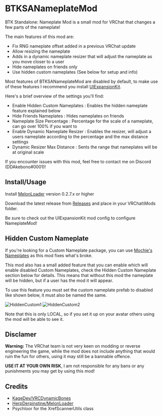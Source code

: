 # BTKSANameplateMod
BTK Standalone: Nameplate Mod is a small mod for VRChat that changes a few parts of the nameplate!

The main features of this mod are:
 - Fix RNG nameplate offset added in a previous VRChat update
 - Allow resizing the nameplate
 - Adds in a dynamic nameplate resizer that will adjust the nameplate as you move closer to a user
 - Hide nameplates on friends only
 - Use hidden custom nameplates (See below for setup and info)

Most features of BTKSANameplateMod are disabled by default, to make use of these features I recommend you install [UIExpansionKit](https://github.com/knah/VRCMods).

Here's a brief overview of the settings you'll find:
 - Enable Hidden Custom Nameplates : Enables the hidden nameplate feature explained below
 - Hide Friends Nameplates : Hides nameplates on friends
 - Nameplate Size Percentage : Percentage for the scale of a nameplate, can go over 100% if you want to
 - Enable Dynamic Nameplate Resizer : Enables the resizer, will adjust a users nameplate according to the percentage and the max distance settings
 - Dynamic Resizer Max Distance : Sents the range that nameplates will be at original scale

If you encounter issues with this mod, feel free to contact me on Discord (DDAkebono#0001)!

## Install/Usage
Install [MelonLoader](https://github.com/HerpDerpinstine/MelonLoader) version 0.2.7.x or higher

Download the latest release from [Releases](https://github.com/ddakebono/BTKSANameplateFix/releases) and place in your VRChat\Mods folder.

Be sure to check out the UIExpansionKit mod config to configure NameplateMod!

## Hidden Custom Nameplate
If you're looking for a Custom Nameplate package, you can use [Mochie's Nameplates](https://www.patreon.com/posts/no-longer-works-36966815) as this mod fixes what's broke.

This mod also has a small added feature that you can enable which will enable disabled Custom Nameplates, check the Hidden Custom Nameplate section below for details.
This means that without this mod the nameplate will be hidden, but if a user has the mod it will appear.

To use this feature you must set the custom nameplate prefab to disabled like shown below, it must also be named the same.

![HiddenCustom1](http://aurares.potato.moe/git/HiddenCustom1.png) ![HiddenCustom2](http://aurares.potato.moe/git/HiddenCustom2.png)

Note that this is only LOCAL, so if you set it up on your avatar others using the mod will be able to see it.

## Disclamer
**Warning:** The VRChat team is not very keen on modding or reverse engineering the game, while the mod does not include anything that would ruin the fun for others, using it may still be a bannable offence.

**USE IT AT YOUR OWN RISK**, I am not responsible for any bans or any punishments you may get by using this mod!

## Credits
* [KageDev/VRCDynamicBones](https://github.com/KageDev/VRCDynamicBones)
* [HerpDerpinstine/MelonLoader](https://github.com/HerpDerpinstine/MelonLoader)
* Psychloor for the XrefScannerUtils class




